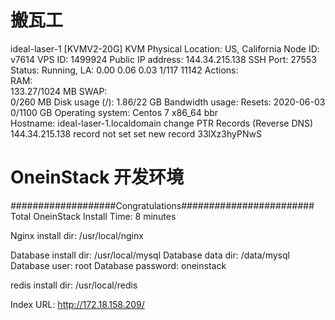 
# 搬瓦工

ideal-laser-1   [KVMV2-20G]   KVM
Physical Location:	US, California    Node ID: v7614    VPS ID: 1499924
Public IP address:	144.34.215.138
SSH Port:	27553
Status:	Running, LA: 0.00 0.06 0.03 1/117 11142
Actions:	   
RAM:	
133.27/1024 MB
SWAP:	
0/260 MB
Disk usage (/):	
1.86/22 GB
Bandwidth usage:
Resets: 2020-06-03	
0/1100 GB
Operating system:	Centos 7 x86_64 bbr  
Hostname:	ideal-laser-1.localdomain   change
PTR Records (Reverse DNS)
144.34.215.138	record not set   set new record
33lXz3hyPNwS


# OneinStack 开发环境
###################Congratulations########################
Total OneinStack Install Time: 8 minutes

Nginx install dir:              /usr/local/nginx

Database install dir:           /usr/local/mysql
Database data dir:              /data/mysql
Database user:                  root
Database password:              oneinstack

redis install dir:              /usr/local/redis

Index URL:                      http://172.18.158.209/


